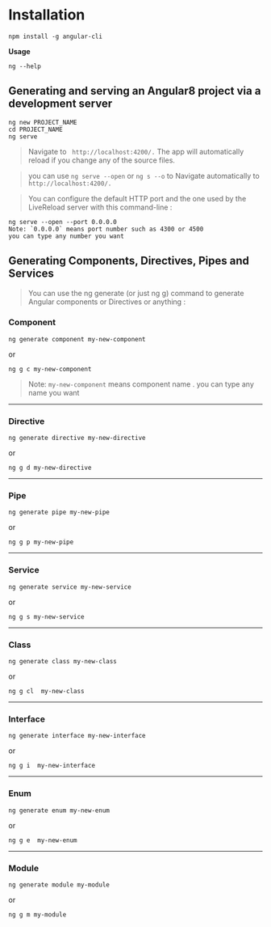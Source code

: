 

# Installation

``` 
npm install -g angular-cli 
```



**Usage**

```
ng --help 
```



 ## Generating and serving an Angular8 project via a development server

```
ng new PROJECT_NAME
cd PROJECT_NAME
ng serve
```
>Navigate to ``` http://localhost:4200/.``` The app will automatically reload if you change any of the source files.

>you can use ``` ng serve --open ``` or ``` ng s --o ``` to Navigate automatically to ``` http://localhost:4200/.```  

>You can configure the default HTTP port and the one used by the LiveReload server with this command-line :

```
ng serve --open --port 0.0.0.0
Note: `0.0.0.0` means port number such as 4300 or 4500 
you can type any number you want 
```




## Generating Components, Directives, Pipes and Services

>You can use the ng generate (or just ng g) command to generate Angular components or Directives or anything :


### Component

```
ng generate component my-new-component
```
or 
```
ng g c my-new-component
```

> Note: `my-new-component` means component name . you can type any name you want 




______________________________________________________________________________________________






### Directive

```
ng generate directive my-new-directive
```

or 

```
ng g d my-new-directive
```



______________________________________________________________________________________________






### Pipe


```
ng generate pipe my-new-pipe
```

or 

```
ng g p my-new-pipe
```



______________________________________________________________________________________________







### Service


```
ng generate service my-new-service
```

or 

```
ng g s my-new-service
```



______________________________________________________________________________________________






### Class


```
ng generate class my-new-class
```

or 

```
ng g cl  my-new-class
```



______________________________________________________________________________________________






### Interface


```
ng generate interface my-new-interface
```

or 

```
ng g i  my-new-interface
```



______________________________________________________________________________________________






### Enum


```
ng generate enum my-new-enum
```

or 

```
ng g e  my-new-enum
```



______________________________________________________________________________________________






### Module


```
ng generate module my-module
```

or 

```
ng g m my-module
```

